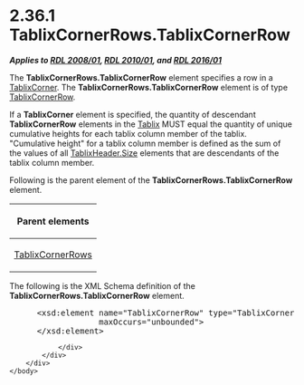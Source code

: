 <html dir="LTR" xmlns:mshelp="http://msdn.microsoft.com/mshelp" xmlns:ddue="http://ddue.schemas.microsoft.com/authoring/2003/5" xmlns:xlink="http://www.w3.org/1999/xlink" xmlns:tool="http://www.microsoft.com/tooltip">
    <head>
        <meta http-equiv="Content-Type" content="text/html; CHARSET=utf-8"></meta>
        <meta name="save" content="history"></meta>
        <title>2.36.1 TablixCornerRows.TablixCornerRow</title>
        <xml>
            <mshelp:toctitle title="2.36.1 TablixCornerRows.TablixCornerRow"></mshelp:toctitle>
            <mshelp:rltitle title="[MS-RDL]: TablixCornerRows.TablixCornerRow"></mshelp:rltitle>
            <mshelp:keyword index="A" term="a5a1dc9f-93ac-4009-a762-372d3d3da3f8"></mshelp:keyword>
            <mshelp:attr name="DCSext.ContentType" value="open specification"></mshelp:attr>
            <mshelp:attr name="AssetID" value="a5a1dc9f-93ac-4009-a762-372d3d3da3f8"></mshelp:attr>
            <mshelp:attr name="TopicType" value="kbRef"></mshelp:attr>
            <mshelp:attr name="DCSext.Title" value="[MS-RDL]: TablixCornerRows.TablixCornerRow" />
        </xml>
    </head>
    <body>
        <div id="header">
            <h1 class="heading">2.36.1 TablixCornerRows.TablixCornerRow</h1>
        </div>
        <div id="mainSection">
            <div id="mainBody">
                <div id="allHistory" class="saveHistory"></div>
                <div id="sectionSection0" class="section" name="collapseableSection">
                    

<p><b><i>Applies to </i></b><a href="1e855f94-4617-47e4-b89e-0856c6cb420f.md"><b><i>RDL 2008/01</i></b></a><b><i>,
</i></b><a href="3428e690-a348-4ec7-8a6a-8efb42d2cdee.md"><b><i>RDL 2010/01</i></b></a><b><i>,
and </i></b><a href="52ce3983-2bfc-4e72-9359-42aaf5fe4509.md"><b><i>RDL 2016/01</i></b></a></p>

<p>The <b>TablixCornerRows.TablixCornerRow</b> element
specifies a row in a <a href="9512a2e6-b1e9-40f6-845a-41b4bf1bc123.md">TablixCorner</a>.
The <b>TablixCornerRows.TablixCornerRow</b> element is of type <a href="079f1814-7516-4b42-82be-00126e990972.md">TablixCornerRow</a>.</p>

<p>If a <b>TablixCorner</b> element is specified, the quantity
of descendant <b>TablixCornerRow</b> elements in the <a href="e42fb86e-799a-4202-8845-ac38831efccb.md">Tablix</a> MUST equal the
quantity of unique cumulative heights for each tablix column member of the
tablix. &quot;Cumulative height&quot; for a tablix column member is defined as
the sum of the values of all <a href="533f8462-8de0-48eb-a389-a1eaff98ac94.md">TablixHeader.Size</a>
elements that are descendants of the tablix column member.</p>

<p>Following is the parent element of the <b>TablixCornerRows.TablixCornerRow</b>
element.</p>

<table>
 <thead>
  <tr>
   <th>
   <p>Parent elements</p>
   </th>
  </tr>
 </thead>
 <tr>
  <td>
  <p><a href="948183cc-8964-471a-a0d6-fc19423aeb08.md">TablixCornerRows</a></p>
  </td>
 </tr>
</table>

<p>The following is the XML Schema definition of the <b>TablixCornerRows.TablixCornerRow</b>
element.</p>

<dl>
<dd>
<div><pre> &lt;xsd:element name=&quot;TablixCornerRow&quot; type=&quot;TablixCornerRowType&quot; minOccurs=&quot;1&quot; 
              maxOccurs=&quot;unbounded&quot;&gt;
 &lt;/xsd:element&gt;
</pre></div>
</dd></dl>


                </div>
            </div>
        </div>
    </body>
</html>
